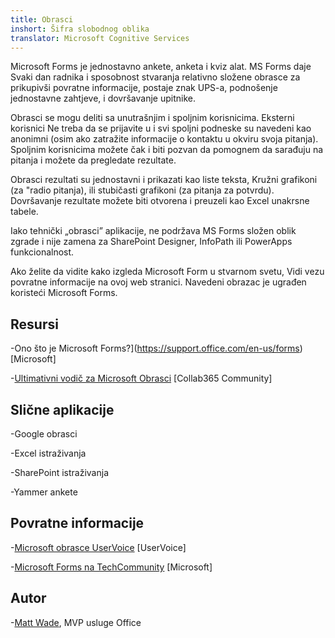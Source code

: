 ```yaml
---
title: Obrasci
inshort: Šifra slobodnog oblika
translator: Microsoft Cognitive Services
---
```


Microsoft Forms je jednostavno ankete, anketa i kviz alat. MS Forms daje
Svaki dan radnika i sposobnost stvaranja relativno složene obrasce za
prikupivši povratne informacije, postaje znak UPS-a, podnošenje jednostavne zahtjeve, i
dovršavanje upitnike.

Obrasci se mogu deliti sa unutrašnjim i spoljnim korisnicima. Eksterni korisnici
Ne treba da se prijavite u i svi spoljni podneske su navedeni kao anonimni
(osim ako zatražite informacije o kontaktu u okviru svoja pitanja).
Spoljnim korisnicima možete čak i biti pozvan da pomognem da sarađuju na pitanja i
možete da pregledate rezultate.

Obrasci rezultati su jednostavni i prikazati kao liste teksta, Kružni grafikoni (za
"radio pitanja), ili stubičasti grafikoni (za pitanja za potvrdu). Dovršavanje
rezultate možete biti otvorena i preuzeli kao Excel unakrsne tabele.

Iako tehnički „obrasci” aplikacije, ne podržava MS Forms
složen oblik zgrade i nije zamena za SharePoint Designer,
InfoPath ili PowerApps funkcionalnost.

Ako želite da vidite kako izgleda Microsoft Form u stvarnom svetu,
Vidi vezu povratne informacije na ovoj web stranici. Navedeni obrazac je ugrađen
koristeći Microsoft Forms.

Resursi
---------

-Ono što je Microsoft Forms?](https://support.office.com/en-us/forms)
    \[Microsoft\]

-[Ultimativni vodič za Microsoft
    Obrasci](https://collab365.community/ultimate-guide-microsoft-forms/)
    \[Collab365 Community\]

Slične aplikacije
------------

-Google obrasci

-Excel istraživanja

-SharePoint istraživanja

-Yammer ankete

Povratne informacije
---------

-[Microsoft obrasce UserVoice](https://microsoftforms.uservoice.com/forums/386451-welcome-to-microsoft-forms-suggestion-box)
    \[UserVoice\]

-[Microsoft Forms na TechCommunity](https://techcommunity.microsoft.com/t5/Microsoft-Forms/ct-p/MicrosoftForms)
    \[Microsoft\]

Autor
---------

-[Matt Wade](https://www.linkedin.com/in/thatmattwade/), MVP usluge Office


